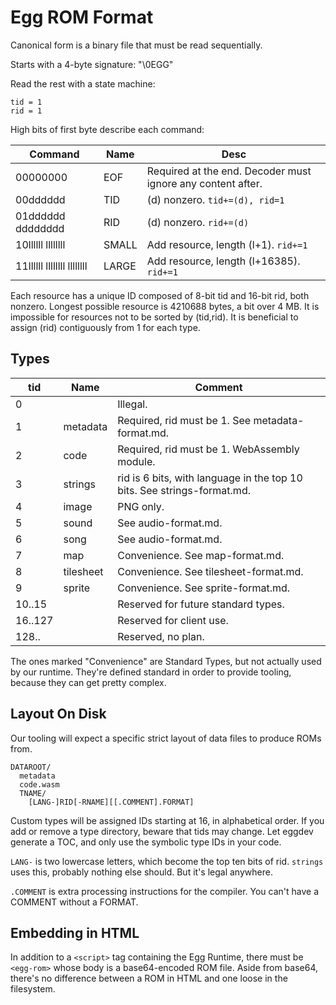 # Egg ROM Format

Canonical form is a binary file that must be read sequentially.

Starts with a 4-byte signature: "\0EGG"

Read the rest with a state machine:
```
tid = 1
rid = 1
```

High bits of first byte describe each command:

| Command                    | Name  | Desc |
|----------------------------|-------|------|
| 00000000                   | EOF   | Required at the end. Decoder must ignore any content after. |
| 00dddddd                   | TID   | (d) nonzero. `tid+=(d), rid=1` |
| 01dddddd dddddddd          | RID   | (d) nonzero. `rid+=(d)` |
| 10llllll llllllll          | SMALL | Add resource, length (l+1). `rid+=1` |
| 11llllll llllllll llllllll | LARGE | Add resource, length (l+16385). `rid+=1` |

Each resource has a unique ID composed of 8-bit tid and 16-bit rid, both nonzero.
Longest possible resource is 4210688 bytes, a bit over 4 MB.
It is impossible for resources not to be sorted by (tid,rid).
It is beneficial to assign (rid) contiguously from 1 for each type.

## Types

| tid     | Name      | Comment |
|---------|-----------|---------|
| 0       |           | Illegal. |
| 1       | metadata  | Required, rid must be 1. See metadata-format.md. |
| 2       | code      | Required, rid must be 1. WebAssembly module. |
| 3       | strings   | rid is 6 bits, with language in the top 10 bits. See strings-format.md. |
| 4       | image     | PNG only. |
| 5       | sound     | See audio-format.md. |
| 6       | song      | See audio-format.md. |
| 7       | map       | Convenience. See map-format.md. |
| 8       | tilesheet | Convenience. See tilesheet-format.md. |
| 9       | sprite    | Convenience. See sprite-format.md. |
| 10..15  |           | Reserved for future standard types. |
| 16..127 |           | Reserved for client use. |
| 128..   |           | Reserved, no plan. |

The ones marked "Convenience" are Standard Types, but not actually used by our runtime.
They're defined standard in order to provide tooling, because they can get pretty complex.

## Layout On Disk

Our tooling will expect a specific strict layout of data files to produce ROMs from.

```
DATAROOT/
  metadata
  code.wasm
  TNAME/
    [LANG-]RID[-RNAME][[.COMMENT].FORMAT]
```

Custom types will be assigned IDs starting at 16, in alphabetical order.
If you add or remove a type directory, beware that tids may change.
Let eggdev generate a TOC, and only use the symbolic type IDs in your code.

`LANG-` is two lowercase letters, which become the top ten bits of rid.
`strings` uses this, probably nothing else should. But it's legal anywhere.

`.COMMENT` is extra processing instructions for the compiler. You can't have a COMMENT without a FORMAT.

## Embedding in HTML

In addition to a `<script>` tag containing the Egg Runtime, there must be `<egg-rom>` whose body is a base64-encoded ROM file.
Aside from base64, there's no difference between a ROM in HTML and one loose in the filesystem.

